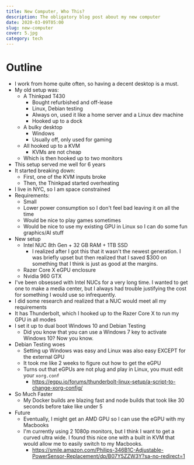 ```yaml
---
title: New Computer, Who This?
description: The obligatory blog post about my new computer
date: 2020-03-09T05:00
slug: new-computer
cover: 5.jpg
category: tech
---
```


# Outline

* I work from home quite often, so having a decent desktop is a must.
* My old setup was:
  * A Thinkpad T430
      * Bought refurbished and off-lease
      * Linux, Debian testing
      * Always on, used it like a home server and a Linux dev machine
      * Hooked up to a dock
  * A bulky desktop
      * Windows
      * Usually off, only used for gaming
  * All hooked up to a KVM
      * KVMs are not cheap
  * Which is then hooked up to two monitors
* This setup served me well for 6 years
* It started breaking down:
  * First, one of the KVM inputs broke
  * Then, the Thinkpad started overheating
* I live in NYC, so I am space constrained
* Requirements:
  * Small
  * Lower power consumption so I don't feel bad leaving it on all the time
  * Would be nice to play games sometimes
  * Would be nice to use my existing GPU in Linux so I can do some fun graphics/AI stuff
* New setup
  * Intel NUC 8th Gen + 32 GB RAM + 1TB SSD
      * I realized after I got this that it wasn't the newest generation. I was briefly upset but then realized that
        I saved $300 on something that I think is just as good at the margins.
  * Razer Core X eGPU enclosure
  * Nvidia 960 GTX
* I've been obsessed with Intel NUCs for a very long time. I wanted to get one to make a media center, but I always had
  trouble justifying the cost for something I would use so infrequently.
* I did some research and realized that a NUC would meet all my requirements
* It has Thunderbolt, which I hooked up to the Razer Core X to run my GPU in all modes
* I set it up to dual boot Windows 10 and Debian Testing
  * Did you know that you can use a Windows 7 key to activate Windows 10? Now you know.
* Debian Testing woes
  * Setting up Windows was easy and Linux was also easy EXCEPT for the external GPU
  * It took me like 2 weeks to figure out how to get the eGPU
  * Turns out that eGPUs are not plug and play in Linux, you must edit your `xorg.conf`
      * https://egpu.io/forums/thunderbolt-linux-setup/a-script-to-change-xorg-config/
* So Much Faster
  * My Docker builds are blazing fast and node builds that took like 30 seconds before take like under 5
* Future
  * Eventually, I might get an AMD GPU so I can use the eGPU with my Macbooks
  * I'm currently using 2 1080p monitors, but I think I want to get a curved ultra wide. I found this nice one with
    a built in KVM that would allow me to easily switch to my Macbooks.
      * https://smile.amazon.com/Philips-346B1C-Adjustable-PowerSensor-Replacement/dp/B07Y5ZZW3Y?sa-no-redirect=1
